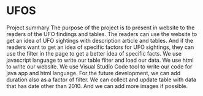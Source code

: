 # UFOS
Project summary
The purpose of the project is to present in website to the readers of the UFO findings and tables. The readers can use the website to get an idea of UFO sightings with description article and tables. And if the readers want to get an idea of specific factors for UFO sightings, they can use the filter in the page to get a better idea of specific facts.
We use javascript language to write our table filter and load our data. We use html to write our website. We use Visual Studio Code tool to write our code for java app and html language.
For the future development, we can add duration also as a factor of filter. We can collect and update table with data that has date other than 2010. And we can add more images if possible. 
